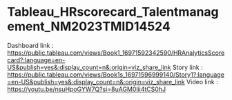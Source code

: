 # Tableau_HRscorecard_Talentmanagement_NM2023TMID14524
Dashboard link : https://public.tableau.com/views/Book1_16971592342590/HRAnalyticsScorecard?:language=en-US&publish=yes&:display_count=n&:origin=viz_share_link
Story link : https://public.tableau.com/views/Book1s_16971596999140/Story1?:language=en-US&publish=yes&:display_count=n&:origin=viz_share_link
Video link : https://youtu.be/nsuHpoGYW7Q?si=8uAGM0lii4tCS0hJ
